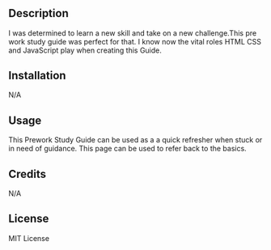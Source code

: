 # <Prework Study Guide Webpage>

## Description

I was determined to learn a new skill and take on a new challenge.This pre work study guide was perfect for that. I know now the vital roles HTML CSS and JavaScript play when creating this Guide.


## Installation

N/A

## Usage

This Prework Study Guide can be used as a a quick refresher when stuck or in need of guidance. This page can be used to refer back to the basics.

## Credits

N/A

## License

MIT License


